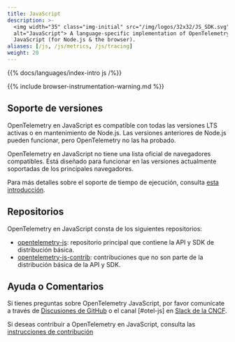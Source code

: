 ```yaml
---
title: JavaScript
description: >-
  <img width="35" class="img-initial" src="/img/logos/32x32/JS_SDK.svg"
  alt="JavaScript"> A language-specific implementation of OpenTelemetry in
  JavaScript (for Node.js & the browser).
aliases: [/js, /js/metrics, /js/tracing]
weight: 20
---
```


{{% docs/languages/index-intro js /%}}

{{% include browser-instrumentation-warning.md %}}

## Soporte de versiones

OpenTelemetry en JavaScript es compatible con todas las versiones LTS activas o
en mantenimiento de Node.js. Las versiones anteriores de Node.js pueden
funcionar, pero OpenTelemetry no las ha probado.

OpenTelemetry en JavaScript no tiene una lista oficial de navegadores
compatibles. Está diseñado para funcionar en las versiones actualmente
soportadas de los principales navegadores.

Para más detalles sobre el soporte de tiempo de ejecución, consulta
[esta introducción](https://github.com/open-telemetry/opentelemetry-js#supported-runtimes).

## Repositorios

OpenTelemetry en JavaScript consta de los siguientes repositorios:

- [opentelemetry-js](https://github.com/open-telemetry/opentelemetry-js):
  repositorio principal que contiene la API y SDK de distribución básica.
- [opentelemetry-js-contrib](https://github.com/open-telemetry/opentelemetry-js-contrib):
  contribuciones que no son parte de la distribución básica de la API y SDK.

## Ayuda o Comentarios

Si tienes preguntas sobre OpenTelemetry JavaScript, por favor comunícate a
través de
[Discusiones de GitHub](https://github.com/open-telemetry/opentelemetry-js/discussions)
o el canal [#otel-js] en [Slack de la CNCF](https://slack.cncf.io/).

Si deseas contribuir a OpenTelemetry en JavaScript, consulta las
[instrucciones de contribución](https://github.com/open-telemetry/opentelemetry-js/blob/main/CONTRIBUTING.md)
